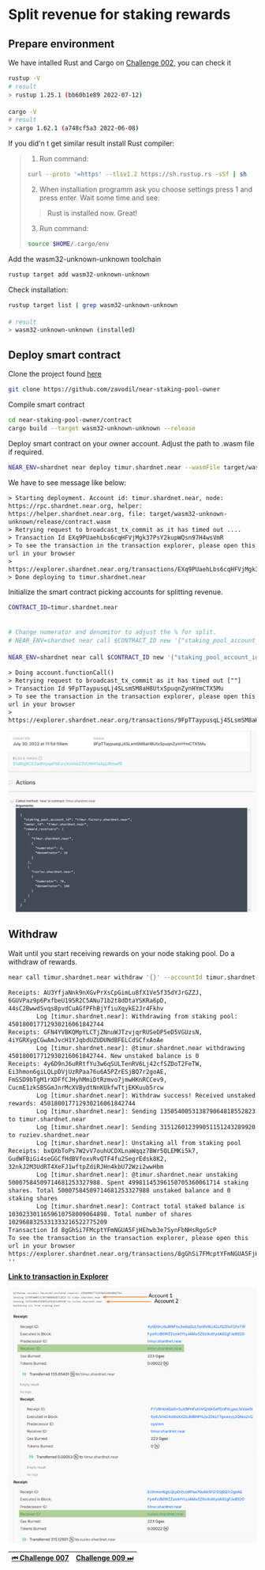 # Split revenue for staking rewards

## Prepare environment

We have intalled Rust and Cargo on [Challenge 002](./challenge_002.md), you can check it

```bash
rustup -V
# result
> rustup 1.25.1 (bb60b1e89 2022-07-12)

cargo -V
# result
> cargo 1.62.1 (a748cf5a3 2022-06-08)
```

If you did'n t get similar result install Rust compiler:

> 1. Run command:
>
> ```bash
> curl --proto '=https' --tlsv1.2 https://sh.rustup.rs -sSf | sh
> ```
>
> 2. When installiation programm ask you choose settings press 1 and press enter.
>    Wait some time and see:
>
> > Rust is installed now. Great!
>
> 3. Run command:
>
> ```bash
> source $HOME/.cargo/env
> ```

Add the wasm32-unknown-unknown toolchain

```bash
rustup target add wasm32-unknown-unknown
```

Check installation:

```bash
rustup target list | grep wasm32-unknown-unknown

# result
> wasm32-unknown-unknown (installed)
```

## Deploy smart contract

Clone the project found [here](https://github.com/zavodil/near-staking-pool-owner)

```bash
git clone https://github.com/zavodil/near-staking-pool-owner
```

Compile smart contract

```bash
cd near-staking-pool-owner/contract
cargo build --target wasm32-unknown-unknown --release
```

Deploy smart contract on your owner account. Adjust the path to .wasm file if required.

```bash
NEAR_ENV=shardnet near deploy timur.shardnet.near --wasmFile target/wasm32-unknown-unknown/release/contract.wasm
```

We have to see message like below:

```
> Starting deployment. Account id: timur.shardnet.near, node: https://rpc.shardnet.near.org, helper: https://helper.shardnet.near.org, file: target/wasm32-unknown-unknown/release/contract.wasm
> Retrying request to broadcast_tx_commit as it has timed out ....
> Transaction Id EXq9PUaehLbs6cqHFVjMgk37PsY2kupWQsn97H4wsVmR
> To see the transaction in the transaction explorer, please open this url in your browser
> https://explorer.shardnet.near.org/transactions/EXq9PUaehLbs6cqHFVjMgk37PsY2kupWQsn97H4wsVmR
> Done deploying to timur.shardnet.near

```

Initialize the smart contract picking accounts for splitting revenue.

```bash
CONTRACT_ID=timur.shardnet.near


# Change numerator and denomitor to adjust the % for split.
# NEAR_ENV=shardnet near call $CONTRACT_ID new '{"staking_pool_account_id": "<STAKINGPOOL_ID>.factory.shardnet.near", "owner_id":"<OWNER_ID>.shardnet.near", "reward_receivers": [["<SPLITED_ACCOUNT_ID_1>.shardnet.near", {"numerator": 3, "denominator":10}], ["<SPLITED_ACCOUNT_ID_2>.shardnet.near", {"numerator": 70, "denominator":100}]]}' --accountId $CONTRACT_ID

NEAR_ENV=shardnet near call $CONTRACT_ID new '{"staking_pool_account_id": "timur.factory.shardnet.near", "owner_id":"timur.shardnet.near", "reward_receivers": [["timur.shardnet.near", {"numerator": 3, "denominator":10}], ["ruziev.shardnet.near", {"numerator": 70, "denominator":100}]]}' --accountId $CONTRACT_ID
```

```
> Doing account.functionCall()
> Retrying request to broadcast_tx_commit as it has timed out [""]
> Transaction Id 9FpTTaypusqLj4SLsmSM8aH8UtxSpuqnZynHYmCTX5Mu
> To see the transaction in the transaction explorer, please open this url in your browser
> https://explorer.shardnet.near.org/transactions/9FpTTaypusqLj4SLsmSM8aH8UtxSpuqnZynHYmCTX5Mu
```

![img](../images/pool/poolowner-contract.png)

## Withdraw

Wait until you start receiving rewards on your node staking pool. Do a withdraw of rewards.

```bash
near call timur.shardnet.near withdraw '{}' --accountId timur.shardnet.near --gas 200000000000000
```

```
Receipts: AU3YfjaNnk9nXGvPrXsCpGimLu8fX1Ve5f35dYJrGZZJ, 6GUVPaz9p6PxfbeU195R2C5ANu71b2t8dDtaYSKRa6pD, 44sC2BwwdSvqs8pvdCuAGfPFhBjYfiuXqykE2Jr4Fkhv
        Log [timur.shardnet.near]: Withdrawing from staking pool: 450180017712930216061842744
Receipts: GFN4YVBKQMpYLCTjZNnuWJTzvjqrRUSeDP5eD5VGUzsN, 4iYGRXygCGwAmJvcH1YJqbdUZUDUNdBFELCdSCfxAoAe
        Log [timur.shardnet.near]: @timur.shardnet.near withdrawing 450180017712930216061842744. New unstaked balance is 0
Receipts: 4y6D9nJ6uRRtfYu3w6qSULTenRV6Lj42cfSZDoT2FeTW, Ei3hmon6giLQLpDVjUzRPaa76u6A5PZrESjBQ7r2goAE, FmSSD9bTgM1rXDFfCJHyhMmiDtRzmvo7jmwHKnRCCev9, CucmE1zkSBSGmJnrMcXVBydtNnKUkfwTtjEKKuub5rcw
        Log [timur.shardnet.near]: Withdraw success! Received unstaked rewards: 450180017712930216061842744
        Log [timur.shardnet.near]: Sending 135054005313879064818552823 to timur.shardnet.near
        Log [timur.shardnet.near]: Sending 315126012399051151243289920 to ruziev.shardnet.near
        Log [timur.shardnet.near]: Unstaking all from staking pool
Receipts: bxQXbToPs7W2vV7ouhUCDXLnaWqqz7BWr5QLEMKi5k7, GudWFBiGi4seGGCfHdBVfoxvRvQTF4fu2SegrEdsk8K2, 32nkJ2M3UdRT4XeFJ1wftpZdiRJHn4kbU72Wzi2wwHbm
        Log [timur.shardnet.near]: @timur.shardnet.near unstaking 50007584509714681253327988. Spent 49981145396150705360061714 staking shares. Total 50007584509714681253327988 unstaked balance and 0 staking shares
        Log [timur.shardnet.near]: Contract total staked balance is 1030233011659610758009064898. Total number of shares 1029688325331333216522775209
Transaction Id 8gGhSi7FMcptYFmNGUA5FjHEhwb3e7SynFbNHsRgoScP
To see the transaction in the transaction explorer, please open this url in your browser
https://explorer.shardnet.near.org/transactions/8gGhSi7FMcptYFmNGUA5FjHEhwb3e7SynFbNHsRgoScP
''
```

[**Link to transaction in Explorer**](https://explorer.shardnet.near.org/transactions/8gGhSi7FMcptYFmNGUA5FjHEhwb3e7SynFbNHsRgoScP)

![img](../images/pool/poolowner-split-withdraw.png)

| [⏮ Challenge 007 ](./challenge_007.md) | [Challenge 009 ⏭](./challenge_009.md) |
| -------------------------------------- | ------------------------------------- |
